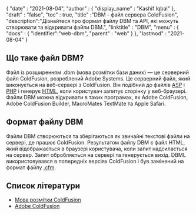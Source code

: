 {
  "date" : "2021-08-04",
  "author" : {
    "display_name" : "Kashif Iqbal"
},
  "draft" : "false",
  "toc" : true,
  "title" :"DBM - файл сервера ColdFusion",
  "description":"Дізнайтеся про формат файлу DBM та API, які можуть створювати та відкривати файли DBM.",
  "linktitle" : "DBM",
  "menu" : {
    "docs" : {
      "identifier":"web-dbm",
      "parent" : "web"
}
},
  "lastmod" : "2021-08-04"
}

## Що таке файл DBM?

Файл із розширенням .dbm (мова розмітки бази даних) — це серверний файл ColdFusion, розроблений Adobe Systems. Це серверний файл, який виконується на веб-сервері з ColdFusion. Він подібний до файлів [ASP](/uk/web/asp/) і [PHP](/uk/programming/php/) і генерує [HTML](/uk/web/html/), коли користувач запитує сторінку у веб-браузері. Файли DBM можна відкривати в таких програмах, як Adobe ColdFusion, Adobe ColdFusion Builder, MacroMates TextMate та Apple Safari.

## Формат файлу DBM

Файли DBM створюються та зберігаються як звичайні текстові файли на сервері, де працює ColdFusion. Результатом файлу DBM є файл HTML, який відображається в браузері користувача, коли запит надсилається на сервер. Запит обробляється на сервері та генерується вихід. DBML використовувався в попередніх версіях ColdFusion і був замінений на формат файлу [.cfm](/uk/web/cfm/).

## Список літератури

* [Мова розмітки ColdFusion](https://people.apache.org/~jim/NewArchitect/webtech/2000/08/junk/index.html)
* [Adobe ColdFusion](https://en.wikipedia.org/wiki/Adobe_ColdFusion)

